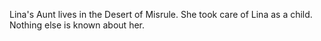 Lina's Aunt lives in the Desert of Misrule. She took care of Lina as a child. Nothing else is known about her.
